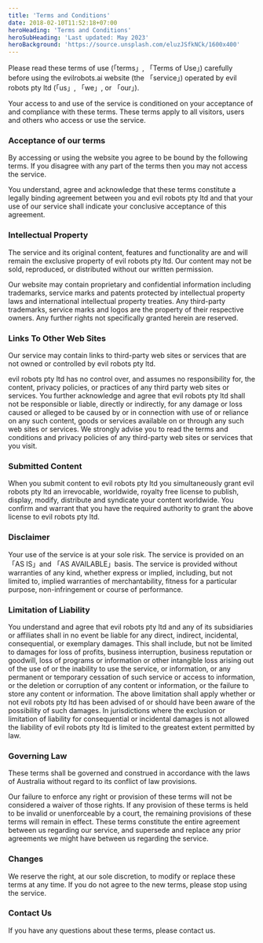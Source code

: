 ```yaml
---
title: 'Terms and Conditions'
date: 2018-02-10T11:52:18+07:00
heroHeading: 'Terms and Conditions'
heroSubHeading: 'Last updated: May 2023'
heroBackground: 'https://source.unsplash.com/eluzJSfkNCk/1600x400'
---
```


Please read these terms of use (「terms」, 「Terms of Use」) carefully
before using the evilrobots.ai website (the 「service」) operated by
evil robots pty ltd (「us」, 「we」, or 「our」).

Your access to and use of the service is conditioned on your
acceptance of and compliance with these terms. These terms apply to
all visitors, users and others who access or use the service.


### Acceptance of our terms
By accessing or using the website you agree to be bound by the
following terms. If you disagree with any part of the terms then you
may not access the service. 

You understand, agree and acknowledge that these terms constitute a
legally binding agreement between you and evil robots pty ltd and that your use
of our service shall indicate your conclusive acceptance of this agreement.


### Intellectual Property

The service and its original content, features and functionality are
and will remain the exclusive property of evil robots pty ltd. Our
content may not be sold, reproduced, or distributed without our
written permission.

Our website may contain proprietary and confidential information
including trademarks, service marks and patents protected by
intellectual property laws and international intellectual property
treaties. Any third-party trademarks, service marks and logos are the
property of their respective owners. Any further rights not
specifically granted herein are reserved.


### Links To Other Web Sites

Our service may contain links to third-party web sites or services
that are not owned or controlled by evil robots pty ltd.

evil robots pty ltd has no control over, and assumes no responsibility
for, the content, privacy policies, or practices of any third party
web sites or services. You further acknowledge and agree that evil
robots pty ltd shall not be responsible or liable, directly or
indirectly, for any damage or loss caused or alleged to be caused by
or in connection with use of or reliance on any such content, goods or
services available on or through any such web sites or services.  We
strongly advise you to read the terms and conditions and privacy
policies of any third-party web sites or services that you visit.

### Submitted Content

When you submit content to evil robots pty ltd you simultaneously
grant evil robots pty ltd an irrevocable, worldwide, royalty free
license to publish, display, modify, distribute and syndicate your
content worldwide. You confirm and warrant that you have the required
authority to grant the above license to evil robots pty ltd.


### Disclaimer

Your use of the service is at your sole risk. The service is provided
on an 「AS IS」and 「AS AVAILABLE」basis. The service is provided
without warranties of any kind, whether express or implied, including,
but not limited to, implied warranties of merchantability, fitness for
a particular purpose, non-infringement or course of performance.

### Limitation of Liability

You understand and agree that evil robots pty ltd and any of its
subsidiaries or affiliates shall in no event be liable for any direct,
indirect, incidental, consequential, or exemplary damages. This shall
include, but not be limited to damages for loss of profits, business
interruption, business reputation or goodwill, loss of programs or
information or other intangible loss arising out of the use of or the
inability to use the service, or information, or any permanent or
temporary cessation of such service or access to information, or the
deletion or corruption of any content or information, or the failure
to store any content or information. The above limitation shall apply
whether or not evil robots pty ltd has been advised of or should have
been aware of the possibility of such damages. In jurisdictions where
the exclusion or limitation of liability for consequential or
incidental damages is not allowed the liability of evil robots pty ltd
is limited to the greatest extent permitted by law.

### Governing Law

These terms shall be governed and construed in accordance with the
laws of Australia without regard to its conflict of law provisions.

Our failure to enforce any right or provision of these terms will not
be considered a waiver of those rights. If any provision of these
terms is held to be invalid or unenforceable by a court, the remaining
provisions of these terms will remain in effect. These terms
constitute the entire agreement between us regarding our service, and
supersede and replace any prior agreements we might have between us
regarding the service.


### Changes

We reserve the right, at our sole discretion, to modify or replace
these terms at any time. If you do not agree to the new terms, please
stop using the service.

### Contact Us

If you have any questions about these terms, please contact us.
